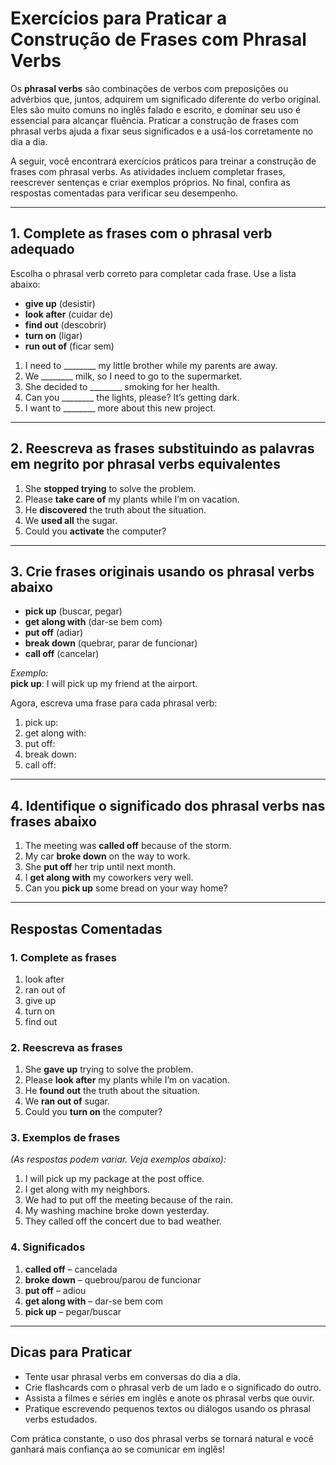 # Exercícios para Praticar a Construção de Frases com Phrasal Verbs

Os **phrasal verbs** são combinações de verbos com preposições ou advérbios que, juntos, adquirem um significado diferente do verbo original. Eles são muito comuns no inglês falado e escrito, e dominar seu uso é essencial para alcançar fluência. Praticar a construção de frases com phrasal verbs ajuda a fixar seus significados e a usá-los corretamente no dia a dia.

A seguir, você encontrará exercícios práticos para treinar a construção de frases com phrasal verbs. As atividades incluem completar frases, reescrever sentenças e criar exemplos próprios. No final, confira as respostas comentadas para verificar seu desempenho.

---

## 1. Complete as frases com o phrasal verb adequado

Escolha o phrasal verb correto para completar cada frase. Use a lista abaixo:

- **give up** (desistir)
- **look after** (cuidar de)
- **find out** (descobrir)
- **turn on** (ligar)
- **run out of** (ficar sem)

1. I need to ________ my little brother while my parents are away.
2. We ________ milk, so I need to go to the supermarket.
3. She decided to ________ smoking for her health.
4. Can you ________ the lights, please? It’s getting dark.
5. I want to ________ more about this new project.

---

## 2. Reescreva as frases substituindo as palavras em negrito por phrasal verbs equivalentes

1. She **stopped trying** to solve the problem.  
2. Please **take care of** my plants while I’m on vacation.  
3. He **discovered** the truth about the situation.  
4. We **used all** the sugar.  
5. Could you **activate** the computer?

---

## 3. Crie frases originais usando os phrasal verbs abaixo

- **pick up** (buscar, pegar)
- **get along with** (dar-se bem com)
- **put off** (adiar)
- **break down** (quebrar, parar de funcionar)
- **call off** (cancelar)

*Exemplo:*  
**pick up**: I will pick up my friend at the airport.

Agora, escreva uma frase para cada phrasal verb:

1. pick up:  
2. get along with:  
3. put off:  
4. break down:  
5. call off:  

---

## 4. Identifique o significado dos phrasal verbs nas frases abaixo

1. The meeting was **called off** because of the storm.  
2. My car **broke down** on the way to work.  
3. She **put off** her trip until next month.  
4. I **get along with** my coworkers very well.  
5. Can you **pick up** some bread on your way home?

---

## Respostas Comentadas

### 1. Complete as frases

1. look after
2. ran out of
3. give up
4. turn on
5. find out

### 2. Reescreva as frases

1. She **gave up** trying to solve the problem.
2. Please **look after** my plants while I’m on vacation.
3. He **found out** the truth about the situation.
4. We **ran out of** sugar.
5. Could you **turn on** the computer?

### 3. Exemplos de frases

*(As respostas podem variar. Veja exemplos abaixo):*

1. I will pick up my package at the post office.
2. I get along with my neighbors.
3. We had to put off the meeting because of the rain.
4. My washing machine broke down yesterday.
5. They called off the concert due to bad weather.

### 4. Significados

1. **called off** – cancelada
2. **broke down** – quebrou/parou de funcionar
3. **put off** – adiou
4. **get along with** – dar-se bem com
5. **pick up** – pegar/buscar

---

## Dicas para Praticar

- Tente usar phrasal verbs em conversas do dia a dia.
- Crie flashcards com o phrasal verb de um lado e o significado do outro.
- Assista a filmes e séries em inglês e anote os phrasal verbs que ouvir.
- Pratique escrevendo pequenos textos ou diálogos usando os phrasal verbs estudados.

Com prática constante, o uso dos phrasal verbs se tornará natural e você ganhará mais confiança ao se comunicar em inglês!